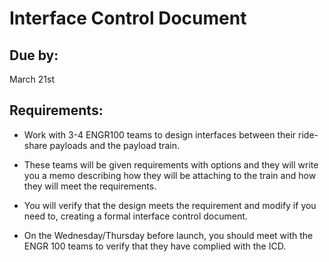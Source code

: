 
# Interface Control Document

## Due by:

March 21st

## Requirements:

- Work with 3-4 ENGR100 teams to design interfaces between
      their ride-share payloads and the payload train.

- These teams will be given requirements with options and they
      will write you a memo describing how they will be attaching to
      the train and how they will meet the requirements.

- You will verify that the design meets the requirement and
      modify if you need to, creating a formal interface control
      document.

- On the Wednesday/Thursday before launch, you should meet
      with the ENGR 100 teams to verify that they have complied with
      the ICD.
